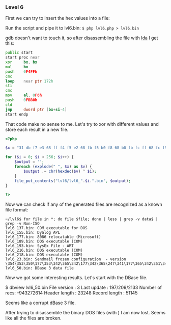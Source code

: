 ### Level 6

First we can try to insert the hex values into a file:
<?php

$x = "31 db f7 e3 68 ff f4 f5 e2 68 fb f5 b0 f8 68 b0 fb fc ff 68 fc f5 e2 f5 68 f5 e2 b0 f6 68 e2 f5 fe f7 68 c6 f9 b0 e4 b9 90 90 90 90 31 0c 04 04 04 3c 1c 75 f7 89 e1 31 c0 b0 04 b2 1c cd 80 b0 01 cd 80";

foreach (explode(" ", $x) as $v) {
    echo chr(hexdec($v));
}

?>

Run the script and pipe it to lvl6.bin:
`$ php lvl6.php > lvl6.bin`

gdb doesn't want to touch it, so after disassembling the file with [Ida](https://www.hex-rays.com/products/ida/support/download_freeware.shtml "Ida") I get this:

```asm
public start
start proc near
xor     bx, bx
mul     bx
push    0F4FFh
cmc
loop    near ptr 172h
sti
cmc
mov     al, 0F8h
push    0FBB0h
cld
jmp     dword ptr [bx+si-4]
start endp
```

That code make no sense to me.
Let's try to xor with different values and store each result in a new file.

```php
<?php

$x = "31 db f7 e3 68 ff f4 f5 e2 68 fb f5 b0 f8 68 b0 fb fc ff 68 fc f5 e2 f5 68 f5 e2 b0 f6 68 e2 f5 fe f7 68 c6 f9 b0 e4 b9 90 90 90 90 31 0c 04 04 04 3c 1c 75 f7 89 e1 31 c0 b0 04 b2 1c cd 80 b0 01 cd 80";

for ($i = 0; $i < 256; $i++) {
    $output = '';
    foreach (explode(" ", $x) as $v) {
        $output .= chr(hexdec($v) ^ $i);
    }
    file_put_contents("lvl6/lvl6_".$i.".bin", $output);
}

?>
```

Now we can check if any of the generated files are recognized as a known file format:
```
~/lvl6$ for file in *; do file $file; done | less | grep -v data$ | grep -v Non-ISO
lvl6_137.bin: COM executable for DOS
lvl6_155.bin: Dyalog APL
lvl6_177.bin: 8086 relocatable (Microsoft)
lvl6_189.bin: DOS executable (COM)
lvl6_193.bin: SysEx File - ART
lvl6_216.bin: DOS executable (COM)
lvl6_218.bin: DOS executable (COM)
lvl6_23.bin: Sendmail frozen configuration  - version \354\353\350\177\353\342\365\342\177\342\365\247\341\177\365\342\351\340\177\321\356\247\363\256\207\207\207\207&\033\023\023\023+\013b\340\236\366&\327\247\023\245\013\332\227\247\026\332\227
lvl6_50.bin: DBase 3 data file

```

Now we got some interesting results. Let's start with the DBase file.

$ dbview lvl6_50.bin
File version  : 3
Last update   : 197/209/2133
Number of recs: -943272614
Header length : 23248
Record length : 51145

Seems like a corrupt dBase 3 file.

After trying to disassemble the binary DOS files (with ) I am now lost. Seems like all the files are broken.
